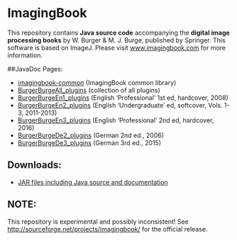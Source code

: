 # ImagingBook

This repository contains **Java source code** accompanying the 
**digital image processing books** by W. Burger & M. J. Burge, 
published by Springer. This software is based on ImageJ.
Please visit www.imagingbook.com for more information.

##JavaDoc Pages:

* [imagingbook-common](http://imagingbook.bitbucket.org/javadoc/imagingbook-common) (ImagingBook common library)
* [BurgerBurgeAll_plugins](http://imagingbook.bitbucket.org/javadoc/BurgerBurgeAll_plugins) (collection of all plugins)
* [BurgerBurgeEn1_plugins](http://imagingbook.bitbucket.org/javadoc/BurgerBurgeEn1_plugins) (English ‘Professional’ 1st ed, hardcover, 2008)
* [BurgerBurgeEn2_plugins](http://imagingbook.bitbucket.org/javadoc/BurgerBurgeEn2_plugins) (English ‘Undergraduate’ ed, softcover, Vols. 1-3, 2011-2013)
* [BurgerBurgeEn3_plugins](http://imagingbook.bitbucket.org/javadoc/BurgerBurgeEn3_plugins) (English ‘Professional’ 2nd ed, hardcover, 2016)
* [BurgerBurgeDe2_plugins](http://imagingbook.bitbucket.org/javadoc/BurgerBurgeDe2_plugins) (German 2nd ed., 2006)
* [BurgerBurgeDe3_plugins](http://imagingbook.bitbucket.org/javadoc/BurgerBurgeDe3_plugins) (German 3rd ed., 2015)

## Downloads:

* [JAR files including Java source and documentation](https://bitbucket.org/imagingbook/imagingbook-public/downloads)


## NOTE:

This repository is experimental and possibly inconsistent! See http://sourceforge.net/projects/imagingbook/ for the official release.